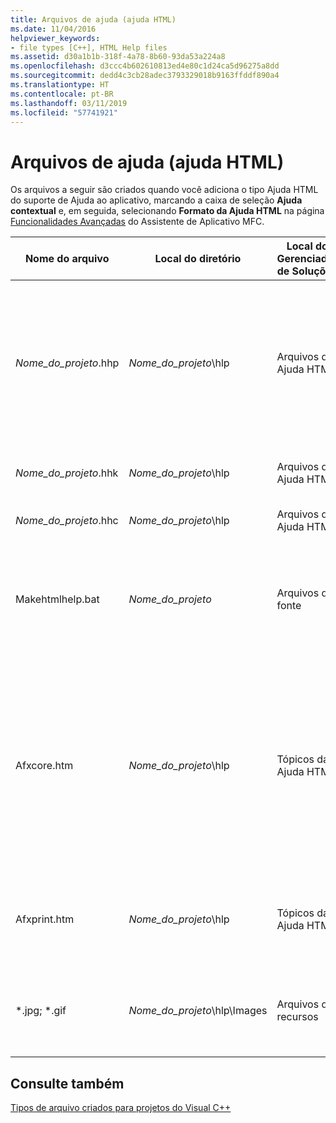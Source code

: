 ```yaml
---
title: Arquivos de ajuda (ajuda HTML)
ms.date: 11/04/2016
helpviewer_keywords:
- file types [C++], HTML Help files
ms.assetid: d30a1b1b-318f-4a78-8b60-93da53a224a8
ms.openlocfilehash: d3ccc4b602610813ed4e80c1d24ca5d96275a8dd
ms.sourcegitcommit: dedd4c3cb28adec3793329018b9163ffddf890a4
ms.translationtype: HT
ms.contentlocale: pt-BR
ms.lasthandoff: 03/11/2019
ms.locfileid: "57741921"
---
```

# <a name="help-files-html-help"></a>Arquivos de ajuda (ajuda HTML)

Os arquivos a seguir são criados quando você adiciona o tipo Ajuda HTML do suporte de Ajuda ao aplicativo, marcando a caixa de seleção **Ajuda contextual** e, em seguida, selecionando **Formato da Ajuda HTML** na página [Funcionalidades Avançadas](../mfc/reference/advanced-features-mfc-application-wizard.md) do Assistente de Aplicativo MFC.

|Nome do arquivo|Local do diretório|Local do Gerenciador de Soluções|Descrição|
|---------------|------------------------|--------------------------------|-----------------|
|*Nome_do_projeto*.hhp|*Nome_do_projeto*\hlp|Arquivos da Ajuda HTML|O arquivo de projeto da Ajuda. Ele contém os dados necessários para compilar os arquivos de Ajuda em um arquivo .hxs ou .chm.|
|*Nome_do_projeto*.hhk|*Nome_do_projeto*\hlp|Arquivos da Ajuda HTML|Contém um índice dos tópicos da Ajuda.|
|*Nome_do_projeto*.hhc|*Nome_do_projeto*\hlp|Arquivos da Ajuda HTML|O conteúdo do projeto da Ajuda.|
|Makehtmlhelp.bat|*Nome_do_projeto*|Arquivos de fonte|Usado pelo sistema para compilar o projeto da Ajuda quando o projeto é compilado.|
|Afxcore.htm|*Nome_do_projeto*\hlp|Tópicos da Ajuda HTML|Contém tópicos da Ajuda padrão para comandos MFC padrão e objetos de tela. Adicione seus próprios tópicos da Ajuda a esse arquivo.|
|Afxprint.htm|*Nome_do_projeto*\hlp|Tópicos da Ajuda HTML|Contém os tópicos da Ajuda para os comandos de impressão.|
|*.jpg; \*.gif|*Nome_do_projeto*\hlp\Images|Arquivos de recursos|Contém as imagens para os tópicos do arquivo de Ajuda gerados.|

## <a name="see-also"></a>Consulte também

[Tipos de arquivo criados para projetos do Visual C++](../ide/file-types-created-for-visual-cpp-projects.md)

